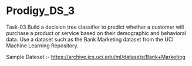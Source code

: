 # Prodigy_DS_3
Task-03
Build a decision tree classifier to predict whether a customer will purchase a product or service based on their demographic and behavioral data. Use a dataset such as the Bank Marketing dataset from the UCI Machine Learning Repository.

Sample Dateset :- https://archive.ics.uci.edu/ml/datasets/Bank+Marketing




